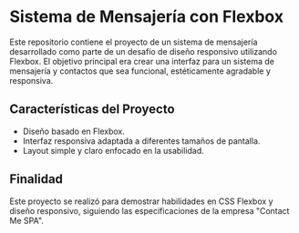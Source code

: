 # Sistema de Mensajería con Flexbox

Este repositorio contiene el proyecto de un sistema de mensajería desarrollado como parte de un desafío de diseño responsivo utilizando Flexbox. El objetivo principal era crear una interfaz para un sistema de mensajería y contactos que sea funcional, estéticamente agradable y responsiva.

## Características del Proyecto
- Diseño basado en Flexbox.
- Interfaz responsiva adaptada a diferentes tamaños de pantalla.
- Layout simple y claro enfocado en la usabilidad.

## Finalidad
Este proyecto se realizó para demostrar habilidades en CSS Flexbox y diseño responsivo, siguiendo las especificaciones de la empresa "Contact Me SPA".
